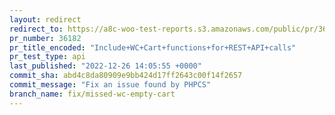 ```yaml
---
layout: redirect
redirect_to: https://a8c-woo-test-reports.s3.amazonaws.com/public/pr/36182/api/index.html
pr_number: 36182
pr_title_encoded: "Include+WC+Cart+functions+for+REST+API+calls"
pr_test_type: api
last_published: "2022-12-26 14:05:55 +0000"
commit_sha: abd4c8da80909e9bb424d17ff2643c00f14f2657
commit_message: "Fix an issue found by PHPCS"
branch_name: fix/missed-wc-empty-cart
---
```

